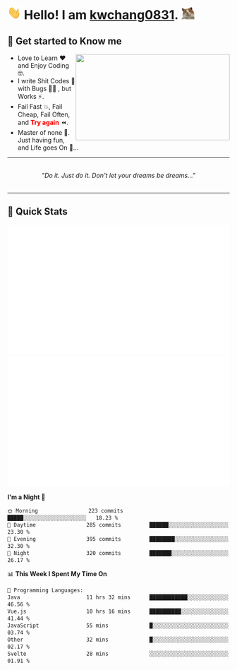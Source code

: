 <h1> <img src="./assets/hi.gif" height="30px"> Hello! I am <a href="https://github.com/kwchang0831">kwchang0831</a>. <img src="./assets/cool-cat.gif" height="30px"> </h1>
</h1>

## 🎉 Get started to Know me

<a href="#"><img align="right" src="https://media.tenor.com/S5qCffxIFdUAAAAC/the-muppet-kermit-the-frog.gif" width="349" height="195" /></a>

- Love to Learn ❤️ and Enjoy Coding 🤓.
- I write Shit Codes 💩 with Bugs 🐛🐛 , but Works ⚡️.
- Fail Fast 💥, Fail Cheap, Fail Often, and <span style="color:red;font-weight:800;">Try again</span> ⏪️.
- Master of none 🤪. Just having fun, and Life goes On 🌱...

<hr/>
<br/>
<div align="center">
<i>"Do it. Just do it. Don't let your dreams be dreams..." </i>
</div>
<br/>
<hr/>

## 🙈 Quick Stats

![](https://raw.githubusercontent.com/kwchang0831/kwchang0831/output/generated/overview.svg)
![](https://raw.githubusercontent.com/kwchang0831/kwchang0831/output/generated/languages.svg)

<!--START_SECTION:waka-->
**I'm a Night 🦉** 

```text
🌞 Morning                223 commits         █████░░░░░░░░░░░░░░░░░░░░   18.23 % 
🌆 Daytime                285 commits         ██████░░░░░░░░░░░░░░░░░░░   23.30 % 
🌃 Evening                395 commits         ████████░░░░░░░░░░░░░░░░░   32.30 % 
🌙 Night                  320 commits         ███████░░░░░░░░░░░░░░░░░░   26.17 % 
```


📊 **This Week I Spent My Time On** 

```text
💬 Programming Languages: 
Java                     11 hrs 32 mins      ████████████░░░░░░░░░░░░░   46.56 % 
Vue.js                   10 hrs 16 mins      ██████████░░░░░░░░░░░░░░░   41.44 % 
JavaScript               55 mins             █░░░░░░░░░░░░░░░░░░░░░░░░   03.74 % 
Other                    32 mins             █░░░░░░░░░░░░░░░░░░░░░░░░   02.17 % 
Svelte                   28 mins             ░░░░░░░░░░░░░░░░░░░░░░░░░   01.91 % 
```


<!--END_SECTION:waka-->
